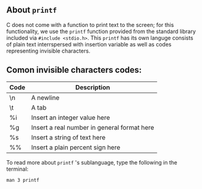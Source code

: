 ## About `printf`

C does not come with a function to print text to the screen; for this functionality, we use the `printf` function provided from the standard library included via `#include <stdio.h>`.  This `printf` has its own languge consists of plain text interrspersed with insertion variable as well as codes representing invisible characters. 



## Comon invisible characters codes:

| Code | Description |
| ---- | ---- |
|\n |A newline|
|\t |A tab|
|%i |Insert an integer value here|
|%g |Insert a real number in general format here|
|%s |Insert a string of text here|
|%% |Insert a plain percent sign here|

To read more about `printf` 's sublanguage, type the following in the terminal:

```
man 3 printf
```


